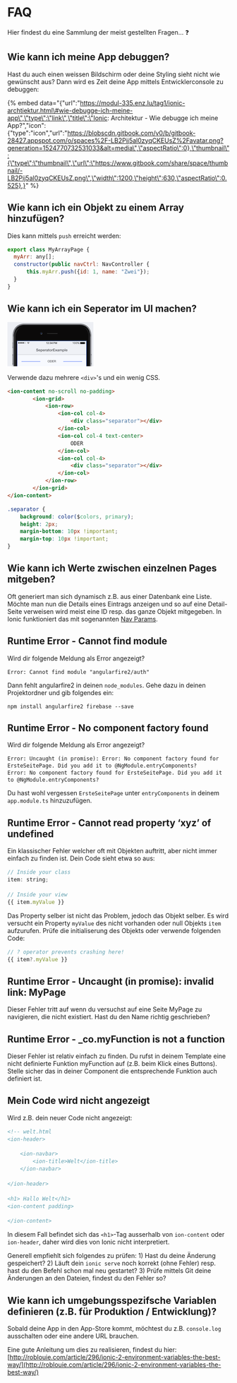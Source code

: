 # FAQ

Hier findest du eine Sammlung der meist gestellten Fragen... ❓

## Wie kann ich meine App debuggen?

Hast du auch einen weissen Bildschirm oder deine Styling sieht nicht wie gewünscht aus? Dann wird es Zeit deine App mittels Entwicklerconsole zu debuggen:

{% embed data="{\"url\":\"https://modul-335.enz.lu/tag1/ionic-archtiektur.html\#wie-debugge-ich-meine-app\",\"type\":\"link\",\"title\":\"Ionic: Architektur - Wie debugge ich meine App?\",\"icon\":{\"type\":\"icon\",\"url\":\"https://blobscdn.gitbook.com/v0/b/gitbook-28427.appspot.com/o/spaces%2F-LB2Pij5al0zyqCKEUsZ%2Favatar.png?generation=1524770732531033&alt=media\",\"aspectRatio\":0},\"thumbnail\":{\"type\":\"thumbnail\",\"url\":\"https://www.gitbook.com/share/space/thumbnail/-LB2Pij5al0zyqCKEUsZ.png\",\"width\":1200,\"height\":630,\"aspectRatio\":0.525},}" %}



## Wie kann ich ein Objekt zu einem Array hinzufügen?

Dies kann mittels `push` erreicht werden:

```javascript
export class MyArrayPage {
  myArr: any[];
  constructor(public navCtrl: NavController {
      this.myArr.push({id: 1, name: "Zwei"});
  }
}
```

## Wie kann ich ein Seperator im UI machen?

![](.gitbook/assets/seperator-example.png)

Verwende dazu mehrere `<div>`'s und ein wenig CSS.

```html
<ion-content no-scroll no-padding>
        <ion-grid>
            <ion-row>
                <ion-col col-4>
                    <div class="separator"></div>
                </ion-col>
                <ion-col col-4 text-center>
                    ODER
                </ion-col>
                <ion-col col-4>
                    <div class="separator"></div>
                </ion-col>
            </ion-row>
        </ion-grid>
</ion-content>
```

```css
.separator {
    background: color($colors, primary);
    height: 2px;
    margin-bottom: 10px !important;
    margin-top: 10px !important;
}
```

## Wie kann ich Werte zwischen einzelnen Pages mitgeben?

Oft generiert man sich dynamisch z.B. aus einer Datenbank eine Liste. Möchte man nun die Details eines Eintrags anzeigen und so auf eine Detail-Seite verweisen wird meist eine ID resp. das ganze Objekt mitgegeben. In Ionic funktioniert das mit sogenannten [Nav Params](https://ionicframework.com/docs/api/navigation/NavParams/).

## Runtime Error - Cannot find module

Wird dir folgende Meldung als Error angezeigt?

```text
Error: Cannot find module "angularfire2/auth"
```

Dann fehlt angularfire2 in deinen `node_modules`. Gehe dazu in deinen Projektordner und gib folgendes ein:

```text
npm install angularfire2 firebase --save
```

## Runtime Error - No component factory found

Wird dir folgende Meldung als Error angezeigt?

```text
Error: Uncaught (in promise): Error: No component factory found for ErsteSeitePage. Did you add it to @NgModule.entryComponents?
Error: No component factory found for ErsteSeitePage. Did you add it to @NgModule.entryComponents?
```

Du hast wohl vergessen `ErsteSeitePage` unter `entryComponents` in deinem `app.module.ts` hinzuzufügen.

## Runtime Error - Cannot read property ‘xyz’ of undefined
Ein klassischer Fehler welcher oft mit Objekten auftritt, aber nicht immer einfach zu finden ist. Dein Code sieht etwa so aus:
```javascript
// Inside your class
item: string;
 
// Inside your view
{{ item.myValue }}
```
Das Property selber ist nicht das Problem, jedoch das Objekt selber. Es wird versucht ein Property ```myValue``` des nicht vorhanden oder null Objekts ```item``` aufzurufen.
Prüfe die initialiserung des Objekts oder verwende folgenden Code:
```javascript
// ? operator prevents crashing here!
{{ item?.myValue }}
```
## Runtime Error - Uncaught (in promise): invalid link: MyPage
Dieser Fehler tritt auf wenn du versuchst auf eine Seite MyPage zu navigieren, die nicht existiert. 
Hast du den Name richtig geschrieben?

## Runtime Error - _co.myFunction is not a function
Dieser Fehler ist relativ einfach zu finden. Du rufst in deinem Template eine nicht definierte Funktion myFunction auf (z.B. beim Klick eines Buttons). Stelle sicher das in deiner Component die entsprechende Funktion auch definiert ist. 

## Mein Code wird nicht angezeigt

Wird z.B. dein neuer Code nicht angezeigt:

```html
<!-- welt.html
<ion-header>

    <ion-navbar>
        <ion-title>Welt</ion-title>
    </ion-navbar>

</ion-header>

<h1> Hallo Welt</h1>
<ion-content padding>

</ion-content>
```

In diesem Fall befindet sich das `<h1>`-Tag ausserhalb von `ion-content` oder `ion-header`, daher wird dies von Ionic nicht interpretiert.

Generell empfiehlt sich folgendes zu prüfen: 1\) Hast du deine Änderung gespeichert? 2\) Läuft dein `ionic serve` noch korrekt \(ohne Fehler\) resp. hast du den Befehl schon mal neu gestartet? 3\) Prüfe mittels Git deine Änderungen an den Dateien, findest du den Fehler so?

## Wie kann ich umgebungsspezifsche Variablen definieren \(z.B. für Produktion / Entwicklung\)?

Sobald deine App in den App-Store kommt, möchtest du z.B. `console.log` ausschalten oder eine andere URL brauchen.

Eine gute Anleitung um dies zu realisieren, findest du hier: [http://roblouie.com/article/296/ionic-2-environment-variables-the-best-way/](http://roblouie.com/article/296/ionic-2-environment-variables-the-best-way/)

